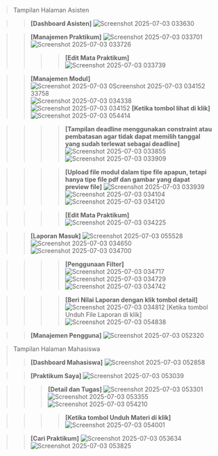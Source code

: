 > Tampilan Halaman Asisten

>> **[Dashboard Asisten]**
![Screenshot 2025-07-03 033630](https://github.com/user-attachments/assets/a12f7f5b-9341-487d-9d91-7b86815cdc6b)



>> **[Manajemen Praktikum]**
![Screenshot 2025-07-03 033701](https://github.com/user-attachments/assets/d073678f-9cd8-4c26-9327-49b16fece55a)
![Screenshot 2025-07-03 033726](https://github.com/user-attachments/assets/0784f443-b443-40ab-9838-1076a88194b1)
>>>> **[Edit Mata Praktikum]**
![Screenshot 2025-07-03 033739](https://github.com/user-attachments/assets/db5392c2-6369-46aa-9bd0-94b50ff09ebc)



>> **[Manajemen Modul]**
![Screenshot 2025-07-03 0![Screenshot 2025-07-03 034152](https://github.com/user-attachments/assets/dc46020a-d9c3-4013-a958-c9575c1265e9)
33758](https://github.com/user-attachments/assets/2aafc774-b1e1-4ce0-a16b-feb0380c103b)
![Screenshot 2025-07-03 034338](https://github.com/user-attachments/assets/2445b24c-e040-48a0-81c1-446aa246c2fb)
![Screenshot 2025-07-03 034152](https://github.com/user-attachments/assets/dd7fa65e-5917-4ff3-9b7a-b415c49cef78)
**[Ketika tombol lihat di klik]**
![Screenshot 2025-07-03 054414](https://github.com/user-attachments/assets/6fca1152-7e2c-43e0-9429-4d40dc5e4024)

>>>> **[Tampilan deadline menggunakan constraint atau pembatasan agar tidak dapat memilih tanggal yang sudah terlewat sebagai deadline]**
![Screenshot 2025-07-03 033855](https://github.com/user-attachments/assets/70639ae5-5315-40d5-ae9f-879ee1a954e3)
![Screenshot 2025-07-03 033909](https://github.com/user-attachments/assets/1eb1690a-a2c4-4c80-924f-198396e3cbbb)

>>>> **[Upload file modul dalam tipe file apapun, tetapi hanya tipe file pdf dan gambar yang dapat preview file]**
![Screenshot 2025-07-03 033939](https://github.com/user-attachments/assets/ab30a41f-fb14-4854-bab2-a605872c39ee)
![Screenshot 2025-07-03 034104](https://github.com/user-attachments/assets/68a8fbb0-f641-4746-bb6e-12d584fc6d39)
![Screenshot 2025-07-03 034120](https://github.com/user-attachments/assets/8be18874-5a58-447d-bcf7-f1b67622e291)

>>>> **[Edit Mata Praktikum]**
![Screenshot 2025-07-03 034225](https://github.com/user-attachments/assets/8a1b39dc-b189-478e-969c-04353cfd53e0)



>> **[Laporan Masuk]**
![Screenshot 2025-07-03 055528](https://github.com/user-attachments/assets/bab99418-95cb-47ee-86e1-7bbafe159e3b)
![Screenshot 2025-07-03 034650](https://github.com/user-attachments/assets/8a8a34f7-ba94-4bbf-86ae-363788b4f6cf)
![Screenshot 2025-07-03 034700](https://github.com/user-attachments/assets/92ed0866-2206-4755-922d-0c5cc879222a)

>>>> **[Penggunaan Filter]**
![Screenshot 2025-07-03 034717](https://github.com/user-attachments/assets/4a13c445-10e7-44f9-b611-9b8b12be7c4b)
![Screenshot 2025-07-03 034729](https://github.com/user-attachments/assets/46bd4324-7954-4fc8-a4df-8a9ef1ddc4b5)
![Screenshot 2025-07-03 034742](https://github.com/user-attachments/assets/cf0cadce-2892-46ff-ae00-9d7885c1c301)

>>>> **[Beri Nilai Laporan dengan klik tombol detail]**
![Screenshot 2025-07-03 034812](https://github.com/user-attachments/assets/edfdd403-22af-4d44-b722-3c989edfe27b)
[Ketika tombol Unduh File Laporan di klik]
![Screenshot 2025-07-03 054838](https://github.com/user-attachments/assets/c2b37561-731f-4d1b-9867-e1094f60b6af)

>> **[Manajemen Pengguna]**
![Screenshot 2025-07-03 052320](https://github.com/user-attachments/assets/9a07376c-02e4-4148-b5f0-eb0f0e932d1c)




> Tampilan Halaman Mahasiswa
>> **[Dashboard Mahasiswa]**
![Screenshot 2025-07-03 052858](https://github.com/user-attachments/assets/3752be76-adef-4c4e-8bc6-9c55ae608970)



>> **[Praktikum Saya]**
![Screenshot 2025-07-03 053039](https://github.com/user-attachments/assets/d99651fc-005f-412f-9d68-f446c812e369)

>>> **[Detail dan Tugas]**
![Screenshot 2025-07-03 053301](https://github.com/user-attachments/assets/205e4ac4-114e-43e4-bb4e-152924df1417)
![Screenshot 2025-07-03 053355](https://github.com/user-attachments/assets/7b68eae7-cddd-4539-a1fd-6f5a982f665a)
![Screenshot 2025-07-03 054210](https://github.com/user-attachments/assets/e10aaef3-efd0-49d6-8370-3e2e9c606e48)

>>>> **[Ketika tombol Unduh Materi di klik]**
![Screenshot 2025-07-03 054001](https://github.com/user-attachments/assets/f40dae0f-d886-4428-a16c-fe74bc1933a4)



>> **[Cari Praktikum]**
![Screenshot 2025-07-03 053634](https://github.com/user-attachments/assets/2a495cb5-3d81-4297-92be-661dfef76421)
![Screenshot 2025-07-03 053825](https://github.com/user-attachments/assets/8d442dea-2c59-42d4-94bd-81b0d024359c)
